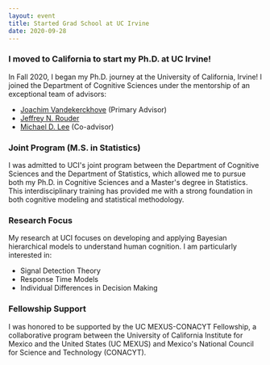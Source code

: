 ```yaml
---
layout: event
title: Started Grad School at UC Irvine
date: 2020-09-28
---
```


### I moved to California to start my Ph.D. at UC Irvine!

In Fall 2020, I began my Ph.D. journey at the University of California, Irvine! I joined the Department of Cognitive Sciences under the mentorship of an exceptional team of advisors:

- <a href="https://www.faculty.uci.edu/profile/?facultyId=6237" target="_blank">Joachim Vandekerckhove</a> (Primary Advisor)
- <a href="https://www.faculty.uci.edu/profile/?facultyId=6493" target="_blank">Jeffrey N. Rouder</a>
- <a href="http://faculty.sites.uci.edu/mdlee/" target="_blank">Michael D. Lee</a> (Co-advisor)

### Joint Program (M.S. in Statistics)

I was admitted to UCI's joint program between the Department of Cognitive Sciences and the Department of Statistics, which allowed me to pursue both my Ph.D. in Cognitive Sciences and a Master's degree in Statistics. This interdisciplinary training has provided me with a strong foundation in both cognitive modeling and statistical methodology.

### Research Focus

My research at UCI focuses on developing and applying Bayesian hierarchical models to understand human cognition. I am particularly interested in:

- Signal Detection Theory
- Response Time Models
- Individual Differences in Decision Making

### Fellowship Support

I was honored to be supported by the UC MEXUS-CONACYT Fellowship, a collaborative program between the University of California Institute for Mexico and the United States (UC MEXUS) and Mexico's National Council for Science and Technology (CONACYT).
